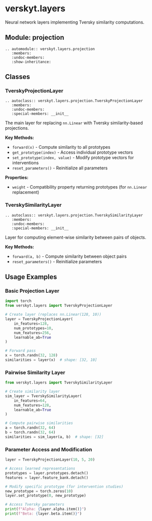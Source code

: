 # verskyt.layers

Neural network layers implementing Tversky similarity computations.

## Module: projection

```{eval-rst}
.. automodule:: verskyt.layers.projection
   :members:
   :undoc-members:
   :show-inheritance:
```

## Classes

### TverskyProjectionLayer

```{eval-rst}
.. autoclass:: verskyt.layers.projection.TverskyProjectionLayer
   :members:
   :undoc-members:
   :special-members: __init__
```

The main layer for replacing `nn.Linear` with Tversky similarity-based projections.

**Key Methods:**
- `forward(x)` - Compute similarity to all prototypes
- `get_prototype(index)` - Access individual prototype vectors
- `set_prototype(index, value)` - Modify prototype vectors for interventions
- `reset_parameters()` - Reinitialize all parameters

**Properties:**
- `weight` - Compatibility property returning prototypes (for `nn.Linear` replacement)

### TverskySimilarityLayer

```{eval-rst}
.. autoclass:: verskyt.layers.projection.TverskySimilarityLayer
   :members:
   :undoc-members:
   :special-members: __init__
```

Layer for computing element-wise similarity between pairs of objects.

**Key Methods:**
- `forward(a, b)` - Compute similarity between object pairs
- `reset_parameters()` - Reinitialize parameters

## Usage Examples

### Basic Projection Layer

```python
import torch
from verskyt.layers import TverskyProjectionLayer

# Create layer (replaces nn.Linear(128, 10))
layer = TverskyProjectionLayer(
    in_features=128,
    num_prototypes=10,
    num_features=256,
    learnable_ab=True
)

# Forward pass
x = torch.randn(32, 128)
similarities = layer(x)  # shape: [32, 10]
```

### Pairwise Similarity Layer

```python
from verskyt.layers import TverskySimilarityLayer

# Create similarity layer
sim_layer = TverskySimilarityLayer(
    in_features=64,
    num_features=128,
    learnable_ab=True
)

# Compute pairwise similarities
a = torch.randn(32, 64)
b = torch.randn(32, 64)
similarities = sim_layer(a, b)  # shape: [32]
```

### Parameter Access and Modification

```python
layer = TverskyProjectionLayer(10, 5, 20)

# Access learned representations
prototypes = layer.prototypes.detach()
features = layer.feature_bank.detach()

# Modify specific prototype (for intervention studies)
new_prototype = torch.zeros(10)
layer.set_prototype(0, new_prototype)

# Access Tversky parameters
print(f"Alpha: {layer.alpha.item()}")
print(f"Beta: {layer.beta.item()}")
```